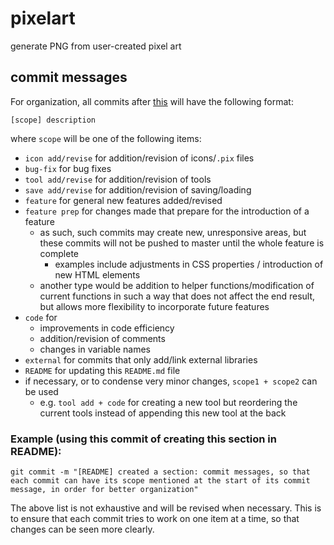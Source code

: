# pixelart
generate PNG from user-created pixel art



## commit messages

For organization, all commits after [this](https://github.com/weiseng18/pixelart/commit/3d8a28c421e37e8f45e085a4cde2a412296ce7fe) will have the following format:

`[scope] description`

where `scope` will be one of the following items:

* `icon add/revise` for addition/revision of icons/`.pix` files
* `bug-fix` for bug fixes
* `tool add/revise` for addition/revision of tools
* `save add/revise` for addition/revision of saving/loading
* `feature` for general new features added/revised
* `feature prep` for changes made that prepare for the introduction of a feature
  * as such, such commits may create new, unresponsive areas, but these commits will not be pushed to master until the whole feature is complete
    * examples include adjustments in CSS properties / introduction of new HTML elements
  * another type would be addition to helper functions/modification of current functions in such a way that does not affect the end result, but allows more flexibility to incorporate future features
* `code` for
  * improvements in code efficiency
  * addition/revision of comments
  * changes in variable names
* `external` for commits that only add/link external libraries
* `README` for updating this `README.md` file
* if necessary, or to condense very minor changes, `scope1 + scope2` can be used
  * e.g. `tool add + code` for creating a new tool but reordering the current tools instead of appending this new tool at the back



### Example (using this commit of creating this section in README):

`git commit -m "[README] created a section: commit messages, so that each commit can have its scope mentioned at the start of its commit message, in order for better organization"`



The above list is not exhaustive and will be revised when necessary. This is to ensure that each commit tries to work on one item at a time, so that changes can be seen more clearly.

